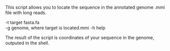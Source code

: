 This script allows you to locate the sequence in the annotated genome .mmi file with long reads. 

  -t  target fasta.fa                     
  -g  genome, where target is located.mmi 
  -h  help

The result of the script is coordinates of your sequence in the genome, outputed in the shell. 
